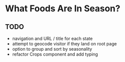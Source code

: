 # What Foods Are In Season?

## TODO
* navigation and URL / title for each state
* attempt to geocode visitor if they land on root page
* option to group and sort by seasonality
* refactor Crops component and add typing
